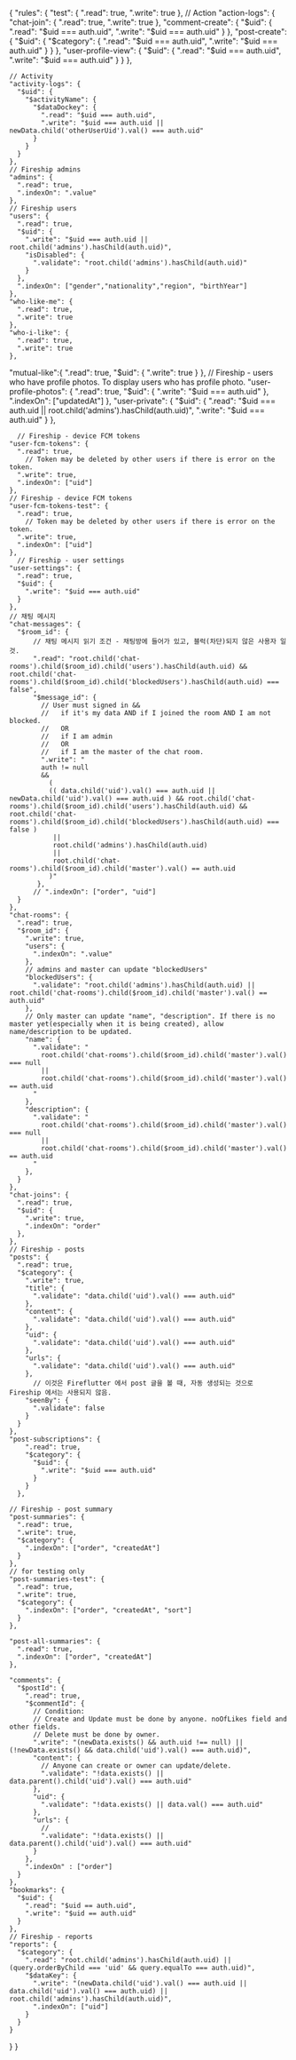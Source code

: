 {
  "rules": {
    "test": {
      ".read": true,
      ".write": true
    },
    // Action
    "action-logs": {
      "chat-join": {
        ".read": true,
        ".write": true
      },
      "comment-create": {
        "$uid": {
          ".read": "$uid === auth.uid",
          ".write": "$uid === auth.uid"
        }
      },
      "post-create": {
        "$uid": {
          "$category": {
            ".read": "$uid === auth.uid",
            ".write": "$uid === auth.uid"
          }
        }
      },
      "user-profile-view": {
        "$uid": {
          ".read": "$uid === auth.uid",
          ".write": "$uid === auth.uid"
        }
      }
    },
      
    // Activity
    "activity-logs": {
      "$uid": {
        "$activityName": {
          "$dataDockey": {
            ".read": "$uid === auth.uid",
            ".write": "$uid === auth.uid || newData.child('otherUserUid').val() === auth.uid"
          }
        }
      }
    },
    // Fireship admins
    "admins": {
      ".read": true,
      ".indexOn": ".value"
    },
    // Fireship users
    "users": {
      ".read": true,
      "$uid": {
        ".write": "$uid === auth.uid || root.child('admins').hasChild(auth.uid)",
        "isDisabled": {
          ".validate": "root.child('admins').hasChild(auth.uid)"
        }
      },
      ".indexOn": ["gender","nationality","region", "birthYear"]
    },
    "who-like-me": {
      ".read": true,
      ".write": true
    },
    "who-i-like": {
      ".read": true,
      ".write": true
    },
   "mutual-like":{
     ".read": true,
       "$uid": {
         ".write": true
       }
    },
    // Fireship - users who have profile photos. To display users who has profile photo.
    "user-profile-photos": {
      ".read": true,
      "$uid": {
        ".write": "$uid === auth.uid"
      },
      ".indexOn": ["updatedAt"]
    },
    "user-private": {
      "$uid": {
        ".read": "$uid === auth.uid || root.child('admins').hasChild(auth.uid)",
        ".write": "$uid === auth.uid"
      }
    },
      
      // Fireship - device FCM tokens
    "user-fcm-tokens": {
      ".read": true,
        // Token may be deleted by other users if there is error on the token.
      ".write": true,
      ".indexOn": ["uid"]
    },
    // Fireship - device FCM tokens
    "user-fcm-tokens-test": {
      ".read": true,
        // Token may be deleted by other users if there is error on the token.
      ".write": true,
      ".indexOn": ["uid"]
    },
      // Fireship - user settings
    "user-settings": {
      ".read": true,
      "$uid": {
        ".write": "$uid === auth.uid"
      }
    },
    // 채팅 메시지
    "chat-messages": {
      "$room_id": {
          // 채팅 메시지 읽기 조건 - 채팅방에 들어가 있고, 블럭(차단)되지 않은 사용자 일 것.
          ".read": "root.child('chat-rooms').child($room_id).child('users').hasChild(auth.uid) && root.child('chat-rooms').child($room_id).child('blockedUsers').hasChild(auth.uid) === false",
          "$message_id": {
            // User must signed in &&
            //   if it's my data AND if I joined the room AND I am not blocked.
            //   OR
            //   if I am admin
            //   OR
            //   if I am the master of the chat room.
            ".write": "
            auth != null
            &&
              (
              (( data.child('uid').val() === auth.uid || newData.child('uid').val() === auth.uid ) && root.child('chat-rooms').child($room_id).child('users').hasChild(auth.uid) && root.child('chat-rooms').child($room_id).child('blockedUsers').hasChild(auth.uid) === false )
               || 
               root.child('admins').hasChild(auth.uid)
               || 
               root.child('chat-rooms').child($room_id).child('master').val() == auth.uid
              )"
           },
          // ".indexOn": ["order", "uid"]
      }
    },
    "chat-rooms": {
      ".read": true,
      "$room_id": {
        ".write": true,
        "users": {
          ".indexOn": ".value"
        },
        // admins and master can update "blockedUsers"
        "blockedUsers": {
          ".validate": "root.child('admins').hasChild(auth.uid) || root.child('chat-rooms').child($room_id).child('master').val() == auth.uid"
        },
        // Only master can update "name", "description". If there is no master yet(especially when it is being created), allow name/description to be updated.
        "name": {
          ".validate": "
            root.child('chat-rooms').child($room_id).child('master').val() === null
            ||
            root.child('chat-rooms').child($room_id).child('master').val() == auth.uid
          "
        },
        "description": {
          ".validate": "
            root.child('chat-rooms').child($room_id).child('master').val() === null
            ||
            root.child('chat-rooms').child($room_id).child('master').val() == auth.uid
          "
        },
      }
    },
    "chat-joins": {
      ".read": true,
      "$uid": {
        ".write": true,
        ".indexOn": "order"
      },
    },
    // Fireship - posts
    "posts": {
      ".read": true,
      "$category": {
        ".write": true,
        "title": {
          ".validate": "data.child('uid').val() === auth.uid"
        },
        "content": {
          ".validate": "data.child('uid').val() === auth.uid"
        },
        "uid": {
          ".validate": "data.child('uid').val() === auth.uid"
        },
        "urls": {
          ".validate": "data.child('uid').val() === auth.uid"
        },
          // 이것은 Fireflutter 에서 post 글을 볼 때, 자동 생성되는 것으로 Fireship 에서는 사용되지 않음.
        "seenBy": {
          ".validate": false
        }
      }
    },
    "post-subscriptions": {
        ".read": true,
        "$category": {
          "$uid": {
            ".write": "$uid === auth.uid"
          }
        }
      },
      
    // Fireship - post summary
    "post-summaries": {
      ".read": true,
      ".write": true,
      "$category": {
        ".indexOn": ["order", "createdAt"]
      }
    },
    // for testing only
    "post-summaries-test": {
      ".read": true,
      ".write": true,
      "$category": {
        ".indexOn": ["order", "createdAt", "sort"]
      }
    },
      
    "post-all-summaries": {
      ".read": true,
      ".indexOn": ["order", "createdAt"]
    },
      
    "comments": {
      "$postId": {
        ".read": true,
        "$commentId": {
          // Condition:
          // Create and Update must be done by anyone. noOfLikes field and other fields.
          // Delete must be done by owner.
          ".write": "(newData.exists() && auth.uid !== null) || (!newData.exists() && data.child('uid').val() === auth.uid)",
          "content": {
            // Anyone can create or owner can update/delete.
            ".validate": "!data.exists() || data.parent().child('uid').val() === auth.uid"
          },
          "uid": {
            ".validate": "!data.exists() || data.val() === auth.uid"
          },
          "urls": {
            // 
            ".validate": "!data.exists() || data.parent().child('uid').val() === auth.uid"
          }
        },
        ".indexOn" : ["order"]  
      }
    },
    "bookmarks": {
      "$uid": {
        ".read": "$uid == auth.uid",
        ".write": "$uid == auth.uid"
      }
    },
    // Fireship - reports
    "reports": {
      "$category": {
        ".read": "root.child('admins').hasChild(auth.uid) || (query.orderByChild === 'uid' && query.equalTo === auth.uid)",
        "$dataKey": {
          ".write": "(newData.child('uid').val() === auth.uid || data.child('uid').val() === auth.uid) || root.child('admins').hasChild(auth.uid)",
          ".indexOn": ["uid"]
        }
      }
    }
  }
}
